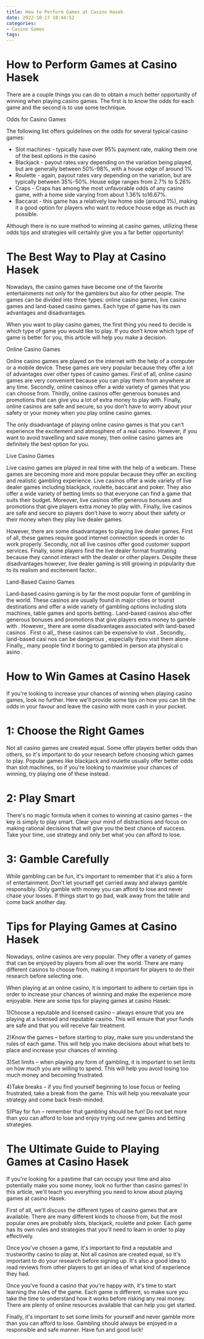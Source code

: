```yaml
---
title: How to Perform Games at Casino Hasek
date: 2022-10-17 18:44:52
categories:
- Casino Games
tags:
---
```



#  How to Perform Games at Casino Hasek

There are a couple things you can do to obtain a much better opportunity of winning when playing casino games. The first is to know the odds for each game and the second is to use some technique.

Odds for Casino Games

The following list offers guidelines on the odds for several typical casino games:

- Slot machines - typically have over 95% payment rate, making them one of the best options in the casino
- Blackjack - payout rates vary depending on the variation being played, but are generally between 50%-98%, with a house edge of around 1% 
- Roulette - again, payout rates vary depending on the variation, but are typically between 35%-50%. House edge ranges from 2.7% to 5.26% 
- Craps - Craps has among the most unfavorable odds of any casino game, with a home side varying from about 1.36% to16.67%. 
- Baccarat - this game has a relatively low home side (around 1%), making it a good option for players who want to reduce house edge as much as possible. 

 Although there is no sure method to winning at casino games, utilizing these odds tips and strategies will certainly give you a far better opportunity!

#  The Best Way to Play at Casino Hasek

Nowadays, the casino games have become one of the favorite entertainments not only for the gamblers but also for other people. The games can be divided into three types: online casino games, live casino games and land-based casino games. Each type of game has its own advantages and disadvantages.

When you want to play casino games, the first thing you need to decide is which type of game you would like to play. If you don’t know which type of game is better for you, this article will help you make a decision.

Online Casino Games

Online casino games are played on the internet with the help of a computer or a mobile device. These games are very popular because they offer a lot of advantages over other types of casino games. First of all, online casino games are very convenient because you can play them from anywhere at any time. Secondly, online casinos offer a wide variety of games that you can choose from. Thirdly, online casinos offer generous bonuses and promotions that can give you a lot of extra money to play with. Finally, online casinos are safe and secure, so you don’t have to worry about your safety or your money when you play online casino games.

The only disadvantage of playing online casino games is that you can’t experience the excitement and atmosphere of a real casino. However, if you want to avoid travelling and save money, then online casino games are definitely the best option for you.

Live Casino Games

Live casino games are played in real time with the help of a webcam. These games are becoming more and more popular because they offer an exciting and realistic gambling experience. Live casinos offer a wide variety of live dealer games including blackjack, roulette, baccarat and poker. They also offer a wide variety of betting limits so that everyone can find a game that suits their budget. Moreover, live casinos offer generous bonuses and promotions that give players extra money to play with. Finally, live casinos are safe and secure so players don’t have to worry about their safety or their money when they play live dealer games.

However, there are some disadvantages to playing live dealer games. First of all, these games require good internet connection speeds in order to work properly. Secondly, not all live casinos offer good customer support services. Finally, some players find the live dealer format frustrating because they cannot interact with the dealer or other players. Despite these disadvantages however, live dealer gaming is still growing in popularity due to its realism and excitement factor..

Land-Based Casino Games

Land-based casino gaming is by far the most popular form of gambling in the world. These casinos are usually found in major cities or tourist destinations and offer a wide variety of gambling options including slots machines, table games and sports betting.. Land-based casinos also offer generous bonuses and promotions that give players extra money to gamble with . However,, there are some disadvantages associated with land-based casinos . First o all,, these casinos can be expensive to visit . Secondly,. land-based casi nos can be dangerous , especially ifyou visit them alone . Finally,, many people find it boring to gambled in person ata physical c asino .

#  How to Win Games at Casino Hasek

If you're looking to increase your chances of winning when playing casino games, look no further. Here we'll provide some tips on how you can tilt the odds in your favour and leave the casino with more cash in your pocket.

# 1: Choose the Right Games

Not all casino games are created equal. Some offer players better odds than others, so it's important to do your research before choosing which games to play. Popular games like blackjack and roulette usually offer better odds than slot machines, so if you're looking to maximise your chances of winning, try playing one of these instead.

# 2: Play Smart

There's no magic formula when it comes to winning at casino games – the key is simply to play smart. Clear your mind of distractions and focus on making rational decisions that will give you the best chance of success. Take your time, use strategy and only bet what you can afford to lose.

# 3: Gamble Carefully

While gambling can be fun, it's important to remember that it's also a form of entertainment. Don't let yourself get carried away and always gamble responsibly. Only gamble with money you can afford to lose and never chase your losses. If things start to go bad, walk away from the table and come back another day.

#  Tips for Playing Games at Casino Hasek

Nowadays, online casinos are very popular. They offer a variety of games that can be enjoyed by players from all over the world. There are many different casinos to choose from, making it important for players to do their research before selecting one.

When playing at an online casino, it is important to adhere to certain tips in order to increase your chances of winning and make the experience more enjoyable. Here are some tips for playing games at casino Hasek:

1)Choose a reputable and licensed casino – always ensure that you are playing at a licensed and reputable casino. This will ensure that your funds are safe and that you will receive fair treatment.

2)Know the games – before starting to play, make sure you understand the rules of each game. This will help you make decisions about what bets to place and increase your chances of winning.

3)Set limits – when playing any form of gambling, it is important to set limits on how much you are willing to spend. This will help you avoid losing too much money and becoming frustrated.

4)Take breaks – if you find yourself beginning to lose focus or feeling frustrated, take a break from the game. This will help you reevaluate your strategy and come back fresh-minded.

5)Play for fun – remember that gambling should be fun! Do not bet more than you can afford to lose and enjoy trying out new games and betting strategies.

#  The Ultimate Guide to Playing Games at Casino Hasek

If you're looking for a pastime that can occupy your time and also potentially make you some money, look no further than casino games! In this article, we'll teach you everything you need to know about playing games at casino Hasek.

First of all, we'll discuss the different types of casino games that are available. There are many different kinds to choose from, but the most popular ones are probably slots, blackjack, roulette and poker. Each game has its own rules and strategies that you'll need to learn in order to play effectively.

Once you've chosen a game, it's important to find a reputable and trustworthy casino to play at. Not all casinos are created equal, so it's important to do your research before signing up. It's also a good idea to read reviews from other players to get an idea of what kind of experience they had.

Once you've found a casino that you're happy with, it's time to start learning the rules of the game. Each game is different, so make sure you take the time to understand how it works before risking any real money. There are plenty of online resources available that can help you get started.

Finally, it's important to set some limits for yourself and never gamble more than you can afford to lose. Gambling should always be enjoyed in a responsible and safe manner. Have fun and good luck!